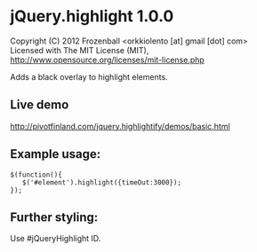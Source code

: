 jQuery.highlight 1.0.0
======

Copyright (C) 2012 Frozenball <orkkiolento [at] gmail [dot] com>  
Licensed with The MIT License (MIT), http://www.opensource.org/licenses/mit-license.php

Adds a black overlay to highlight elements.

Live demo
----
http://pivotfinland.com/jquery.highlightify/demos/basic.html

Example usage:
----

    $(function(){
       $('#element').highlight({timeOut:3000});
    });

Further styling:
--
Use #jQueryHighlight ID.
